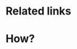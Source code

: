 # Related links
<!--Links to related GitHub issues, Epics, PR's go here. -->

# How?
<!-- How you achieved it -->
